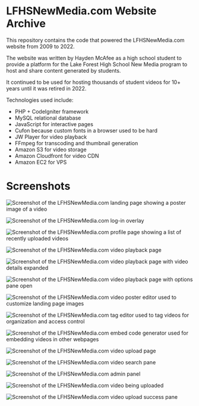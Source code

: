 # LFHSNewMedia.com Website Archive

This repository contains the code that powered the LFHSNewMedia.com website from 2009 to 2022.

The website was written by Hayden McAfee as a high school student to provide a platform for
the Lake Forest High School New Media program to host and share content generated by students.

It continued to be used for hosting thousands of student videos for 10+ years until it was
retired in 2022.

Technologies used include:

- PHP + CodeIgniter framework
- MySQL relational database
- JavaScript for interactive pages
- Cufon because custom fonts in a browser used to be hard
- JW Player for video playback
- FFmpeg for transcoding and thumbnail generation
- Amazon S3 for video storage
- Amazon Cloudfront for video CDN
- Amazon EC2 for VPS

# Screenshots

![Screenshot of the LFHSNewMedia.com landing page showing a poster image of a video](docs/images/01.landing_page.png)

![Screenshot of the LFHSNewMedia.com log-in overlay](docs/images/02.sign-in.png)

![Screenshot of the LFHSNewMedia.com profile page showing a list of recently uploaded videos](docs/images/03.user-page.png)

![Screenshot of the LFHSNewMedia.com video playback page](docs/images/04.video-page.png)

![Screenshot of the LFHSNewMedia.com video playback page with video details expanded](docs/images/05.video-page-details.png)

![Screenshot of the LFHSNewMedia.com video playback page with options pane open](docs/images/06.video-options.png)

![Screenshot of the LFHSNewMedia.com video poster editor used to customize landing page images](docs/images/07.poster-editor.png)

![Screenshot of the LFHSNewMedia.com tag editor used to tag videos for organization and access control](docs/images/08.tag-editor.png)

![Screenshot of the LFHSNewMedia.com embed code generator used for embedding videos in other webpages](docs/images/09.embed-code-generator.png)

![Screenshot of the LFHSNewMedia.com video upload page](docs/images/10.video-upload.png)

![Screenshot of the LFHSNewMedia.com video search pane](docs/images/11.search.png)

![Screenshot of the LFHSNewMedia.com admin panel](docs/images/12.admin.png)

![Screenshot of the LFHSNewMedia.com video being uploaded](docs/images/13.uploading.png)

![Screenshot of the LFHSNewMedia.com video upload success pane](docs/images/14.upload-success.png)